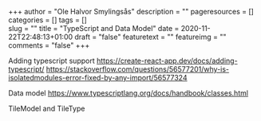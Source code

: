 +++
author = "Ole Halvor Smylingsås"
description = ""
pageresources = []
categories = []
tags = []     
slug = ""
title = "TypeScript and Data Model"
date = 2020-11-22T22:48:13+01:00
draft = "false"
featuretext = ""
featureimg = ""
comments = "false"
+++

Adding typescript support 
https://create-react-app.dev/docs/adding-typescript/
https://stackoverflow.com/questions/56577201/why-is-isolatedmodules-error-fixed-by-any-import/56577324

Data model
https://www.typescriptlang.org/docs/handbook/classes.html

TileModel and TileType